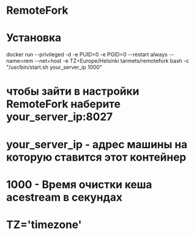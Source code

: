 # RemoteFork

# Установка

docker run --privileged -d -e PUID=0 -e PGID=0 --restart always --name=rem --net=host -e TZ=Europe/Helsinki tarmets/remotefork bash -c "/usr/bin/start.sh your_server_ip 1000"

# чтобы зайти в настройки RemoteFork наберите your_server_ip:8027

# your_server_ip - адрес машины на которую ставится этот контейнер

# 1000 - Время очистки кеша acestream в секундах

# TZ='timezone'
